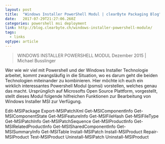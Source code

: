```yaml
---
layout: post 
title:  "Windows Installer PowerShell Modul | clearByte Packaging Blog" 
date:   2017-07-29T21:27:06.260Z 
categories: powershell msi deployment
link: http://blog.clearbyte.ch/windows-installer-powershell-module/ 
tags:
  - links
ogtype: article 
---
```


> WINDOWS INSTALLER POWERSHELL MODUL
Dezember 2015 | Michael Busslinger

Wer wie wir viel mit Powershell und der Windows Installer Technologie arbeitet, kommt zwangsläufig in die Situation, wo es darum geht die beiden Technologien miteinander zu kombinieren.
Hier möchte ich euch ein wirklich interessantes Powershell Modul (psmsi) vorstellen, welches genau das macht. Ursprünglich auf Microsofts Open Source Plattform, vorgestellt, stellt dieses Modul folgende hilfreichen Funktionen zur Bearbeitung von Windows Installer MSI zur Verfügung.

Edit-MSIPackage
Export-MSIPatchXml
Get-MSIComponentInfo
Get-MSIComponentState
Get-MSIFeatureInfo
Get-MSIFileHash
Get-MSIFileType
Get-MSIPatchInfo
Get-MSIPatchSequence
Get-MSIProductInfo
Get-MSIRelatedProductInfo
Get-MSISharedComponentInfo
Get-MSISummaryInfo
Get-MSITable
Install-MSIPatch
Install-MSIProduct
Repair-MSIProduct
Test-MSIProduct
Uninstall-MSIPatch
Uninstall-MSIProduct
